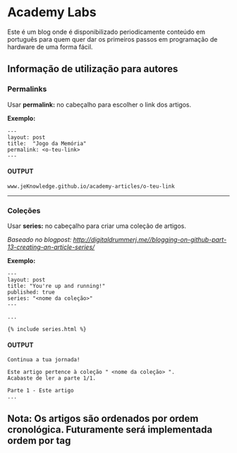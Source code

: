 # Academy Labs

Este é um blog onde é disponibilizado periodicamente conteúdo em português para quem quer dar os primeiros passos em programação de hardware de uma forma fácil.


## Informação de utilização para autores

### Permalinks
Usar **permalink:** no cabeçalho para escolher o link dos artigos.

  **Exemplo:**
```
---
layout: post
title:  "Jogo da Memória"
permalink: <o-teu-link>
---
```

#### OUTPUT
```
www.jeKnowledge.github.io/academy-articles/o-teu-link
```
---
### Coleções
 Usar **series:** no cabeçalho para criar uma coleção de artigos.

  *Baseado no blogpost:
 http://digitaldrummerj.me//blogging-on-github-part-13-creating-an-article-series/*

  **Exemplo:**
```
---
layout: post
title: "You're up and running!"
published: true
series: "<nome da coleção>"
---

...

{% include series.html %}
```

#### OUTPUT
```
Continua a tua jornada!

Este artigo pertence à coleção " <nome da coleção> ".
Acabaste de ler a parte 1/1.

Parte 1 - Este artigo
...
```

**Nota:** Os artigos são ordenados por ordem cronológica. Futuramente será implementada ordem por tag
---
